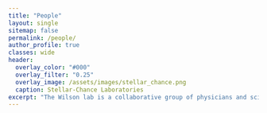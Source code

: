 ```yaml
---
title: "People"
layout: single
sitemap: false
permalink: /people/
author_profile: true
classes: wide
header:
  overlay_color: "#000"
  overlay_filter: "0.25"
  overlay_image: /assets/images/stellar_chance.png
  caption: Stellar-Chance Laboratories
excerpt: "The Wilson lab is a collaborative group of physicians and scientists working to translate our research into precision medicines for patients with kidney disease."
---
```

